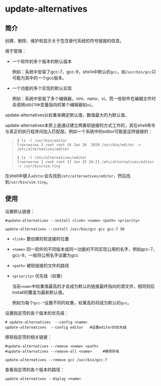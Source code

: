 

# update-alternatives

## 简介

创建、删除、维护和显示关于包含替代系统的符号链接的信息。

用于管理：

- 一个软件的多个版本的默认版本

  例如：系统中安装了gcc-7，gcc-9，`$PATH`中默认的`gcc`，如`/usr/bin/gcc`只可能为其中的一个gcc版本。

- 一个功能的多个实现的默认实现

  例如：系统中安装了多个编辑器，vim、nano、vi，而一些软件在编辑文件时会调用`$EDITOR`变量指向的某个编辑器如`vi`。

  

update-alternatives以权重来确定默认值，数值最大的为默认值，

update-alternatives本质上是通过建立两重软链接的方式工作的，其在shell命令与真正的执行程序间加入匹配层。例如一个系统中的editor可能是这样链接的：

> ```shell
> $ ls -l /usr/bin/editor
> lrwxrwxrwx 1 root root 24 Jan 10  2020 /usr/bin/editor -> /etc/alternatives/editor
> 
> $ ls -l /etc/alternatives/editor
> lrwxrwxrwx 1 root root 17 Jun 25 20:21 /etc/alternatives/editor -> /usr/bin/vim.tiny
> ```

在shell中键入`editor`会先找到`/etc/alternatives/editor`，然后找到`/usr/bin/vim.tiny`。



## 使用

设置默认链接：

```shell
#update-alternatives --install <link> <name> <path> <priority>

update-alternatives --install /usr/bin/gcc gcc gcc-7 50
```

- `<link>`    要创建的软连接的位置

- `<name>`    同一软件的不同版本或同一功能的不同实现公用的名字，例如gcc-7，gcc-9，一般将公用名字设置为gcc

- `<path>`    被软链接的文件的路径

- `<priority>`    优先级（权重）

  当前`<nam>`中权重值最高的才会成为默认的链接最终指向的源文件，相同则后install的覆盖为最新默认值。

  例如为每个`gcc-*`设置不同的权重，权重高的将成为默认的`gcc`。



设置指定项的各个版本的优先级：

```shell
# update-alternatives  --config <name>
update-alternatives  --config editor   #设置editor的优先级
```

移除指定项的相关链接：

```shell
#update-alternatives --remove <name> <path>
#update-alternatives --remove-all <name>     #移除所有

update-alternatives --remove gcc /usr/bin/gcc-7
```

查看指定项的各个版本的路径：

```shell
update-alternatives --diplay <name>
```
